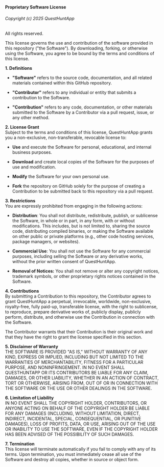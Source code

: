 **Proprietary Software License**<br />
###### Copyright (c) 2025 QuestHuntApp

All rights reserved.

This license governs the use and contribution of the software provided in this repository ("the Software"). By downloading, forking, or otherwise using the Software, you agree to be bound by the terms and conditions of this license.

**1. Definitions**<br />
- **"Software"** refers to the source code, documentation, and all related materials contained within this GitHub repository.

- **"Contributor"** refers to any individual or entity that submits a contribution to the Software.

- **"Contribution"** refers to any code, documentation, or other materials submitted to the Software by a Contributor via a pull request, issue, or any other method.

**2. License Grant**<br />
Subject to the terms and conditions of this license, QuestHuntApp grants you a non-exclusive, non-transferable, revocable license to:

- **Use** and execute the Software for personal, educational, and internal business purposes.

- **Download** and create local copies of the Software for the purposes of use and modification.

- **Modify** the Software for your own personal use.

- **Fork** the repository on GitHub solely for the purpose of creating a Contribution to be submitted back to this repository via a pull request.

**3. Restrictions**<br />
You are expressly prohibited from engaging in the following actions:

- **Distribution**: You shall not distribute, redistribute, publish, or sublicense the Software, in whole or in part, in any form, with or without modifications. This includes, but is not limited to, sharing the source code, distributing compiled binaries, or making the Software available on other public or private platforms (e.g., other code hosting services, package managers, or websites).

- **Commercial Use**: You shall not use the Software for any commercial purposes, including selling the Software or any derivative works, without the prior written consent of QuestHuntApp.

- **Removal of Notices:** You shall not remove or alter any copyright notices, trademark symbols, or other proprietary rights notices contained in the Software.

**4. Contributions**<br />
By submitting a Contribution to this repository, the Contributor agrees to grant QuestHuntApp a perpetual, irrevocable, worldwide, non-exclusive, royalty-free, fully paid-up, transferable license, with the right to sublicense, to reproduce, prepare derivative works of, publicly display, publicly perform, distribute, and otherwise use the Contribution in connection with the Software.

The Contributor warrants that their Contribution is their original work and that they have the right to grant the license specified in this section.

**5. Disclaimer of Warranty**<br />
THE SOFTWARE IS PROVIDED "AS IS," WITHOUT WARRANTY OF ANY KIND, EXPRESS OR IMPLIED, INCLUDING BUT NOT LIMITED TO THE WARRANTIES OF MERCHANTABILITY, FITNESS FOR A PARTICULAR PURPOSE, AND NONINFRINGEMENT. IN NO EVENT SHALL QUESTHUNTAPP OR ITS CONTRIBUTORS BE LIABLE FOR ANY CLAIM, DAMAGES, OR OTHER LIABILITY, WHETHER IN AN ACTION OF CONTRACT, TORT OR OTHERWISE, ARISING FROM, OUT OF OR IN CONNECTION WITH THE SOFTWARE OR THE USE OR OTHER DEALINGS IN THE SOFTWARE.

**6. Limitation of Liability**<br />
IN NO EVENT SHALL THE COPYRIGHT HOLDER, CONTRIBUTORS, OR ANYONE ACTING ON BEHALF OF THE COPYRIGHT HOLDER BE LIABLE FOR ANY DAMAGES (INCLUDING, WITHOUT LIMITATION, DIRECT, INDIRECT, INCIDENTAL, SPECIAL, CONSEQUENTIAL, OR PUNITIVE DAMAGES), LOSS OF PROFITS, DATA, OR USE, ARISING OUT OF THE USE OR INABILITY TO USE THE SOFTWARE, EVEN IF THE COPYRIGHT HOLDER HAS BEEN ADVISED OF THE POSSIBILITY OF SUCH DAMAGES.

**7. Termination**<br />
This license will terminate automatically if you fail to comply with any of its terms. Upon termination, you must immediately cease all use of the Software and destroy all copies, whether in source or object form.
